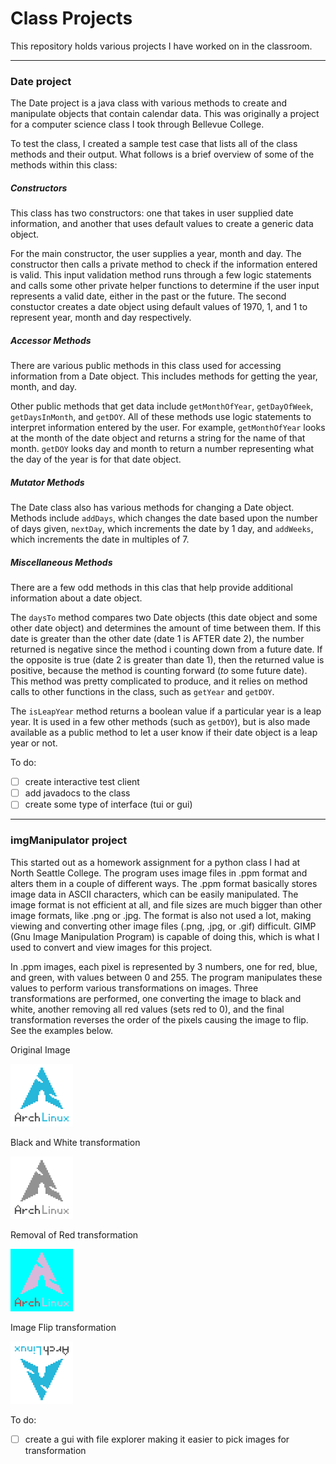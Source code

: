# Class Projects

This repository holds various projects I have worked on in the classroom.
___
### Date project
The Date project is a java class with various methods to create and manipulate objects that contain calendar data. This was originally a project for a computer science class I took through Bellevue College.

To test the class, I created a sample test case that lists all of the class methods and their output. What follows is a brief overview of some of the methods within this class:

##### Constructors
This class has two constructors: one that takes in user supplied date information, and another that uses default values to create a generic data object.

For the main constructor, the user supplies a year, month and day. The constructor then calls a private method to check if the information entered is valid. This input validation method runs through a few logic statements and calls some other private helper functions to determine if the user input represents a valid date, either in the past or the future. The second constuctor creates a date object using default values of 1970, 1, and 1 to represent year, month and day respectively.

##### Accessor Methods
There are various public methods in this class used for accessing information from a Date object. This includes methods for getting the year, month, and day.

Other public methods that get data include `getMonthOfYear`, `getDayOfWeek`, `getDaysInMonth`, and `getDOY`. All of these methods use logic statements to interpret information entered by the user. For example, `getMonthOfYear` looks at the month of the date object and returns a string for the name of that month. `getDOY` looks day and month to return a number representing what the day of the year is for that date object.

##### Mutator Methods
The Date class also has various methods for changing a Date object. Methods include `addDays`, which changes the date based upon the number of days given, `nextDay`, which increments the date by 1 day, and `addWeeks`, which increments the date in multiples of 7.

##### Miscellaneous Methods
There are a few odd methods in this clas that help provide additional information about a date object.

The `daysTo` method compares two Date objects (this date object and some other date object) and determines the amount of time between them. If this date is greater than the other date (date 1 is AFTER date 2), the number returned is negative since the method i counting down from a future date. If the opposite is true (date 2 is greater than date 1), then the returned value is positive, because the method is counting forward (*to* some future date). This method was pretty complicated to produce, and it relies on method calls to other functions in the class, such as `getYear` and `getDOY`.

The `isLeapYear` method returns a boolean value if a particular year is a leap year. It is used in a few other methods (such as `getDOY`), but is also made available as a public method to let a user know if their date object is a leap year or not.

To do:
- [ ] create interactive test client
- [ ] add javadocs to the class
- [ ] create some type of interface (tui or gui)

___
### imgManipulator project
This started out as a homework assignment for a python class I had at North Seattle College. The program uses image files in .ppm format and alters them in a couple of different ways. The .ppm format basically stores image data in ASCII characters, which can be easily manipulated. The image format is not efficient at all, and file sizes are much bigger than other image formats, like .png or .jpg. The format is also not used a lot, making viewing and converting other image files (.png, .jpg, or .gif) difficult. GIMP (Gnu Image Manipulation Program) is capable of doing this, which is what I used to convert and view images for this project.

In .ppm images, each pixel is represented by 3 numbers, one for red, blue, and green, with values between 0 and 255. The program manipulates these values to perform various transformations on images. Three transformations are performed, one converting the image to black and white, another removing all red values (sets red to 0), and the final transformation reverses the order of the pixels causing the image to flip. See the examples below.

Original Image

![image](https://raw.githubusercontent.com/joseph-sayler/class_projects/master/imgManipulator/examples/logo.png)

Black and White transformation

![image](https://raw.githubusercontent.com/joseph-sayler/class_projects/master/imgManipulator/examples/gr_logo.png)

Removal of Red transformation

![image](https://raw.githubusercontent.com/joseph-sayler/class_projects/master/imgManipulator/examples/nr_logo.png)

Image Flip transformation

![image](https://raw.githubusercontent.com/joseph-sayler/class_projects/master/imgManipulator/examples/fl_logo.png)

To do:
- [ ] create a gui with file explorer making it easier to pick images for transformation

